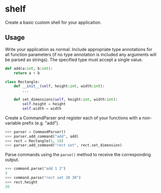 # shelf

Create a basic custom shell for your application.

## Usage

Write your application as normal. Include appropriate type annotations for all
function parameters (if no type annotation is included any arguments will be
parsed as strings). The specified type must accept a single value. 

```python
def add(a:int, b:int):
    return a + b

class Rectangle:
    def __init__(self, height:int, width:int):
        ...

    def set_dimensions(self, height:int, width:int):
        self.height = height
        self.width = width
```

Create a CommandParser and register each of your functions with a non-variable prefix
(e.g. "add").

```python
>>> parser = CommandParser()
>>> parser.add_command("add", add)
>>> rect = Rectangle(5, 10)
>>> parser.add_command("rect set", rect.set_dimension)
```

Parse commands using the `parse()` method to receive the corresponding output.

```python
>>> command.parse("add 1 2")
3
>>> command.parse("rect set 20 30")
>>> rect.height
20
```
